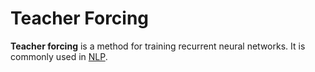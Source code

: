 # Teacher Forcing

**Teacher forcing** is a method for training recurrent neural networks. It is
commonly used in [NLP](../../problem_types/nlp.md).
